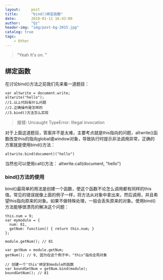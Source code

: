 ```yaml
---
layout:     post
title:      "bind()绑定函数"
date:       2018-01-11 16:43:00
author:     "Qz"
header-img: "img/post-bg-2015.jpg"
catalog: true
tags:
    - Other
---
```


> “Yeah It's on. ”


## 绑定函数
在讨论bind()方法之前我们先来看一道题目：
```
var altwrite = document.write;
altwrite("hello");
//1.以上代码有什么问题
//2.正确操作是怎样的
//3.bind()方法怎么实现
```

>报错: Uncaught TypeError: Illegal invocation

对于上面这道题目，答案并不是太难，主要考点就是this指向的问题，altwrite()函数改变this的指向global或window对象，导致执行时提示非法调用异常，正确的方案就是使用bind()方法：

```
altwrite.bind(document)("hello")
```

当然也可以使用call()方法：
altwrite.call(document, "hello")



### bind()方法的使用

bind()最简单的用法是创建一个函数，使这个函数不论怎么调用都有同样的this值。常见的错误就像上面的例子一样，将方法从对象中拿出来，然后调用，并且希望this指向原来的对象。如果不做特殊处理，一般会丢失原来的对象。使用bind()方法能够很漂亮的解决这个问题：

```
this.num = 9; 
var mymodule = {
  num: 81,
  getNum: function() { return this.num; }
};

module.getNum(); // 81

var getNum = module.getNum;
getNum(); // 9, 因为在这个例子中，"this"指向全局对象

// 创建一个'this'绑定到module的函数
var boundGetNum = getNum.bind(module);
boundGetNum(); // 81
```




